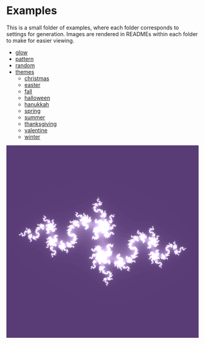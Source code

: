 # Examples

This is a small folder of examples, where each folder corresponds to settings 
for generation. Images are rendered in READMEs within each folder to make
for easier viewing.

 - [glow](glow)
 - [pattern](pattern)
 - [random](random)
 - [themes](themes)
   - [christmas](themes/christmas)
   - [easter](themes/easter)
   - [fall](themes/fall)
   - [halloween](themes/halloween)
   - [hanukkah](themes/hanukkah)
   - [spring](themes/spring)
   - [summer](themes/summer)
   - [thanksgiving](themes/thanksgiving)
   - [valentine](themes/valentine)
   - [winter](themes/winter)

![juliart.png](juliart.png)

